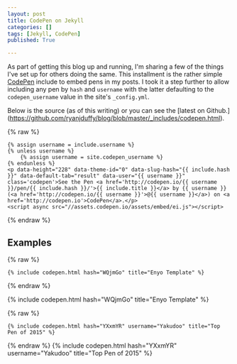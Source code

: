 ```yaml
---
layout: post
title: CodePen on Jekyll
categories: []
tags: [Jekyll, CodePen]
published: True

---
```


As part of getting this blog up and running, I'm sharing a few of the things I've set up for others
doing the same. This installment is the rather simple [CodePen](http://codepen.io) include to embed
pens in my posts. I took it a step further to allow including any pen by `hash` and `username` with
the latter defaulting to the `codepen_username` value in the site's `_config.yml`.

<!--more-->

Below is the source (as of this writing) or you can see the [latest on Github.]
(https://github.com/ryanjduffy/blog/blob/master/_includes/codepen.html).

{% raw %}
```liquid
{% assign username = include.username %}
{% unless username %}
	{% assign username = site.codepen_username %}
{% endunless %}
<p data-height="228" data-theme-id="0" data-slug-hash="{{ include.hash }}" data-default-tab="result" data-user="{{ username }}" class='codepen'>See the Pen <a href='http://codepen.io/{{ username }}/pen/{{ include.hash }}/'>{{ include.title }}</a> by {{ username }} (<a href='http://codepen.io/{{ username }}'>@{{ username }}</a>) on <a href='http://codepen.io'>CodePen</a>.</p>
<script async src="//assets.codepen.io/assets/embed/ei.js"></script>
```
{% endraw %}

## Examples
{% raw %}
```liquid
{% include codepen.html hash="WQjmGo" title="Enyo Template" %}
```
{% endraw %}

{% include codepen.html hash="WQjmGo" title="Enyo Template" %}

{% raw %}
```liquid
{% include codepen.html hash="YXxmYR" username="Yakudoo" title="Top Pen of 2015" %}
```
{% endraw %}
{% include codepen.html hash="YXxmYR" username="Yakudoo" title="Top Pen of 2015" %}

